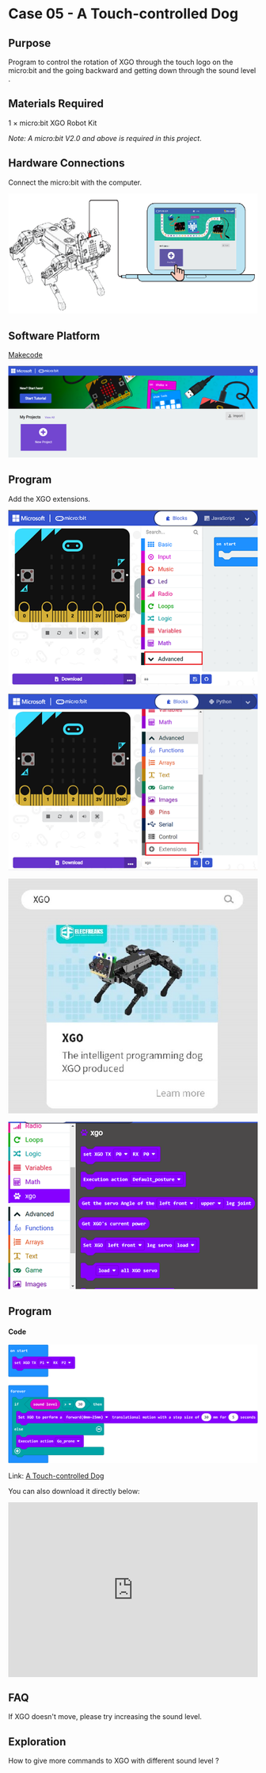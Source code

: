 # Case 05 - A Touch-controlled Dog



## Purpose

Program to control the rotation of XGO through the touch logo on the micro:bit and the going backward and getting down through the sound level . 



## Materials Required

1 × micro:bit XGO Robot Kit 

*Note: A micro:bit V2.0 and above is required in this project*.



## Hardware Connections

Connect the micro:bit with the computer. 

![](./images/microbit-xgo-robot-kit-22.png)



## Software Platform

[Makecode](https://makecode.microbit.org/#)

![](./images/microbit-xgo-robot-kit-10.png)



## Program



Add the XGO extensions. 

![](./images/microbit-xgo-robot-kit-11.png)

![](./images/microbit-xgo-robot-kit-12.png)

![](./images/microbit-xgo-robot-kit-13.png)

![](./images/microbit-xgo-robot-kit-14.png)



## Program

#### Code



![](./images/microbit-xgot-robot-kit-case01-out-of-the-square-05.png)



Link: [A Touch-controlled Dog](https://makecode.microbit.org/_DH5Y9KYpe6MK)

You can also download it directly below:

<div style="position:relative;height:0;padding-bottom:70%;overflow:hidden;"><iframe style="position:absolute;top:0;left:0;width:100%;height:100%;" src="https://makecode.microbit.org/#pub:_DH5Y9KYpe6MK" frameborder="0" sandbox="allow-popups allow-forms allow-scripts allow-same-origin"></iframe></div> 



## FAQ

If XGO doesn't move, please try increasing the sound level. 



## Exploration

How to give more commands to XGO with different sound level ? 
